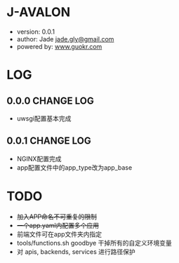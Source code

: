 # J-AVALON
* version: 0.0.1
* author: Jade <jade.gly@gmail.com>
* powered by: www.guokr.com 




# LOG
## 0.0.0 CHANGE LOG
* uwsgi配置基本完成

## 0.0.1 CHANGE LOG
* NGINX配置完成
* app配置文件中的app_type改为app_base

# TODO
* ~~加入APP命名不可重复的限制~~
* ~~一个app.yaml内配置多个应用~~
* 前端文件可在app文件夹内指定
* tools/functions.sh goodbye 干掉所有的自定义环境变量
* 对 apis, backends, services 进行路径保护
